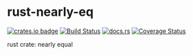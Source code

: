 # rust-nearly-eq
[![crates.io badge](https://img.shields.io/crates/v/nearly-eq.svg)](https://crates.io/crates/nearly-eq)
[![Build Status](https://travis-ci.org/chalharu/rust-nearly-eq.svg)](https://travis-ci.org/chalharu/rust-nearly-eq)
[![docs.rs](https://docs.rs/nearly-eq/badge.svg)](https://docs.rs/nearly-eq)
[![Coverage Status](https://coveralls.io/repos/github/chalharu/rust-nearly-eq/badge.svg)](https://coveralls.io/github/chalharu/rust-nearly-eq)

rust crate: nearly equal
